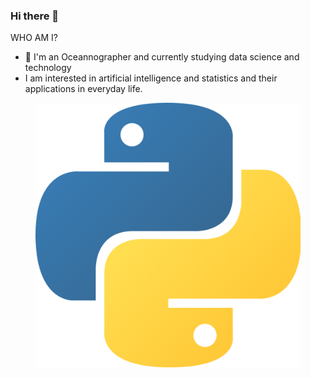 ### Hi there 👋

WHO AM I?
- 🔭 I'm an Oceannographer and currently studying data science and technology
- I am interested in artificial intelligence and statistics and their applications
in everyday life.

<figure>
    <img src="python.png" alt="Python"></img>
</figure>
